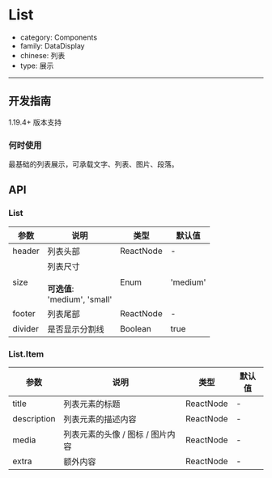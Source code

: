 # List

-   category: Components
-   family: DataDisplay
-   chinese: 列表
-   type: 展示

---

## 开发指南

1.19.4+ 版本支持

### 何时使用

最基础的列表展示，可承载文字、列表、图片、段落。

## API

### List

| 参数      | 说明                                        | 类型        | 默认值      |
| ------- | ----------------------------------------- | --------- | -------- |
| header  | 列表头部                                      | ReactNode | -        |
| size    | 列表尺寸<br><br>**可选值**:<br>'medium', 'small' | Enum      | 'medium' |
| footer  | 列表尾部                                      | ReactNode | -        |
| divider | 是否显示分割线                                   | Boolean   | true     |

### List.Item

| 参数          | 说明                  | 类型        | 默认值 |
| ----------- | ------------------- | --------- | --- |
| title       | 列表元素的标题             | ReactNode | -   |
| description | 列表元素的描述内容           | ReactNode | -   |
| media       | 列表元素的头像 / 图标 / 图片内容 | ReactNode | -   |
| extra       | 额外内容                | ReactNode | -   |
